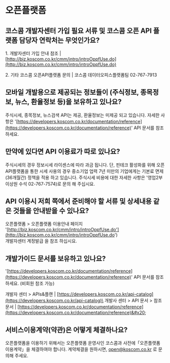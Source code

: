 # 오픈플랫폼

## 코스콤 개발자센터 가입 필요 서류 및 코스콤 오픈 API 플랫폼 담당자 연락처는 무엇인가요?

&#x20;1\. 개발자센터 가입 안내 참조               |    [http://biz.koscom.co.kr/cmm/intro/introOppfUse.do](http://biz.koscom.co.kr/cmm/intro/introOppfUse.do)

&#x20;2\. 기타 코스콤 오픈API플랫폼 문의     |    코스콤 데이터오피스플랫폼팀  02-767-7913

## **모바일 개발용으로 제공되는 정보들이 (주식정보, 종목정보, 뉴스, 환율정보 등)을 보유하고 있나요?**

&#x20;주식시세, 종목정보, 뉴스검색 API는 제공, 환율정보는 미제공 되고 있습니다. 자세한 사항은 '[https://developers.koscom.co.kr/documentation/reference](https://developers.koscom.co.kr/documentation/reference)' API 문서를 참조하세요.

## **만약에 있다면 API 이용료가 따로 있나요?**

주식시세의 경우 정보시세 라이센스에 따라 과금 됩니다.  단, 핀테크 활성화를 위해 오픈API플랫폼을 통한 시세 사용의 경우 중소기업 업력 7년 미만의 기업에게는 기본료 면제 (36개월간) 정책을 적용 하고 있습니다. 주식시세 비용에 대한 자세한 사항은  '영업2부 이상원 수석 02-767-7574)로 문의 해 주십시요.

## **API 이용시 저희 쪽에서 준비해야 할 서류 및 상세내용 같은 것들을 안내받을 수 있나요?**

오픈플랫폼 > 오픈플랫폼 이용안내 페이지 '[http://biz.koscom.co.kr/cmm/intro/introOppfUse.do'](http://biz.koscom.co.kr/cmm/intro/introOppfUse.do')  \
개발자센터 계정발급 을 참조 하십시요.

## **개발가이드 문서를 보유하고 있나요?**

&#x20;'[https://developers.koscom.co.kr/documentation/reference](https://developers.koscom.co.kr/documentation/reference)' API 문서를 참조하세요. (비회원 참조 가능)

개발자 센터 > APIs&플랜                   | [https://developers.koscom.co.kr/api-catalog](https://developers.koscom.co.kr/api-catalog)\
개발사 센터 > API 문서 > 참조 문서 | [https://developers.koscom.co.kr/documentation/reference](https://developers.koscom.co.kr/documentation/reference)&#x20;

## 서비스이용계약(약관)은 어떻게 체결하나요?

오픈플랫폼을 이용하기 위해서는 오픈플랫폼 운영사인 코스콤과 사전에「오픈플랫폼 이용계약」을 체결하여야 합니다. 계약체결을 원하시면, open@koscom.co.kr 로 문의해 주세요.
